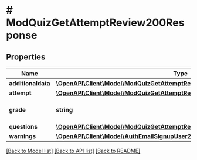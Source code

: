 # # ModQuizGetAttemptReview200Response

## Properties

Name | Type | Description | Notes
------------ | ------------- | ------------- | -------------
**additionaldata** | [**\OpenAPI\Client\Model\ModQuizGetAttemptReview200ResponseAdditionaldataInner[]**](ModQuizGetAttemptReview200ResponseAdditionaldataInner.md) |  |
**attempt** | [**\OpenAPI\Client\Model\ModQuizGetAttemptReview200ResponseAttempt**](ModQuizGetAttemptReview200ResponseAttempt.md) |  |
**grade** | **string** | grade for the quiz (or empty or \&quot;notyetgraded\&quot;) | [default to 'null']
**questions** | [**\OpenAPI\Client\Model\ModQuizGetAttemptReview200ResponseQuestionsInner[]**](ModQuizGetAttemptReview200ResponseQuestionsInner.md) |  |
**warnings** | [**\OpenAPI\Client\Model\AuthEmailSignupUser200ResponseWarningsInner[]**](AuthEmailSignupUser200ResponseWarningsInner.md) |  | [optional]

[[Back to Model list]](../../README.md#models) [[Back to API list]](../../README.md#endpoints) [[Back to README]](../../README.md)
